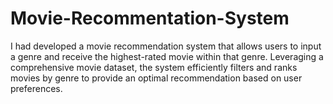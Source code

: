 # Movie-Recommentation-System
I had developed a movie recommendation system that allows users to input a genre and receive the highest-rated movie within that genre. Leveraging a comprehensive movie dataset, the system efficiently filters and ranks movies by genre to provide an optimal recommendation based on user preferences.
